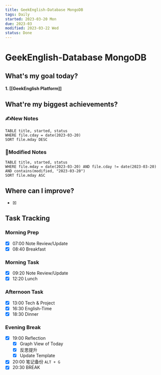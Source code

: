 ```yaml
---
title: GeekEnglish-Database MongoDB
tags: Daily
started: 2023-03-20 Mon
due: 2023-03
modified: 2023-03-22 Wed
status: Done
---
```

# GeekEnglish-Database MongoDB
## What's my goal today?
#### 1. [[GeekEnglish Platform]]

## What're my biggest achievements?
### ✍️New Notes

```dataview
TABLE title, started, status
WHERE file.cday = date(2023-03-20)
SORT file.mday DESC
```

### 📝Modified Notes

```dataview
TABLE title, started, status
WHERE file.mday = date(2023-03-20) AND file.cday != date(2023-03-20) AND contains(modified, "2023-03-20")
SORT file.mday ASC
```

## Where can I improve?
- [x] 
## Task Tracking
### Morning Prep
- [x] 07:00 Note Review/Update
- [x] 08:40 Breakfast
### Morning Task
- [x] 09:20 Note Review/Update
- [x] 12:20 Lunch
### Afternoon Task
- [x] 13:00 Tech & Project
- [x] 16:30 English-Time
- [x] 18:30 Dinner
### Evening Break
- [x] 19:00 Reflection
	- [x] Graph View of Today
	- [x] 反思提升
	- [x] Update Template 
- [x] 20:00 笔记备份 `ALT + G`
- [x] 20:30 BREAK